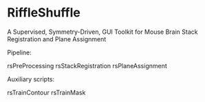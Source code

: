 # RiffleShuffle
A Supervised, Symmetry-Driven, GUI Toolkit for Mouse Brain Stack Registration and Plane Assignment


Pipeline:

rsPreProcessing
rsStackRegistration
rsPlaneAssignment


Auxiliary scripts:

rsTrainContour
rsTrainMask
